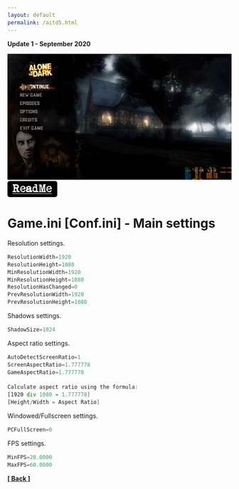 ```yaml
---
layout: default
permalink: /aitd5.html
---
```

**Update 1 - September 2020**

![Screenshot](https://raw.githubusercontent.com/unknownproject/unknownproject.github.io/master/assets/images/aitd5.png)
<a href="https://raw.githubusercontent.com/unknownproject/AITD5_Inferno/master/readme.txt"><img src="/assets/images/rm.png" width="112" height="36"/></a>
<a href="https://github.com/unknownproject/AITD5_Inferno/raw/master/Aitd5_patch.zip" width="112" height="36"/></a>

Game.ini [Conf.ini] - Main settings
======================================================================
Resolution settings.
```asm
ResolutionWidth=1920
ResolutionHeight=1080
MinResolutionWidth=1920
MinResolutionHeight=1080
ResolutionHasChanged=0
PrevResolutionWidth=1920
PrevResolutionHeight=1080
```
Shadows settings.
```asm
ShadowSize=1024
```
Aspect ratio settings.
```asm
AutoDetectScreenRatio=1
ScreenAspectRatio=1.777778
GameAspectRatio=1.777778

Calculate aspect ratio using the formula:
[1920 div 1080 = 1.777778]
[Height/Width = Aspect Ratio]
```
Windowed/Fullscreen settings.
```asm
PCFullScreen=0
```
FPS settings.
```asm
MinFPS=20.0000
MaxFPS=60.0000
```


**[[ Back ]](./)**	